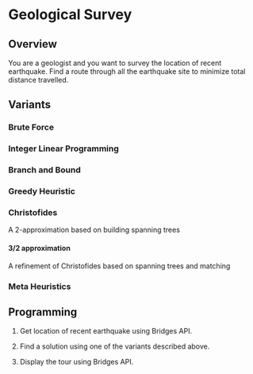 Geological Survey
=================

Overview
--------

You are a geologist and you want to survey the location of recent
earthquake. Find a route through all the earthquake site to minimize
total distance travelled.


Variants
--------

### Brute Force

### Integer Linear Programming

### Branch and Bound

### Greedy Heuristic

### Christofides

A 2-approximation based on building spanning trees

#### 3/2 approximation

A refinement of Christofides based on spanning trees and matching

### Meta Heuristics

Programming
-----------

1. Get location of recent earthquake using Bridges API.

2. Find a solution using one of the variants described above.

3. Display the tour using Bridges API.